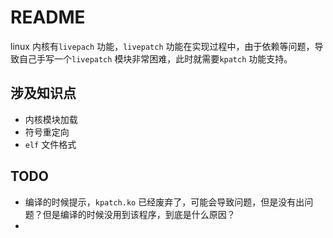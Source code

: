 # README



linux 内核有`livepach` 功能，`livepatch` 功能在实现过程中，由于依赖等问题，导致自己手写一个`livepatch` 模块非常困难，此时就需要`kpatch` 功能支持。



## 涉及知识点

* 内核模块加载
* 符号重定向
* `elf` 文件格式



## TODO

* 编译的时候提示，`kpatch.ko` 已经废弃了，可能会导致问题，但是没有出问题？但是编译的时候没用到该程序，到底是什么原因？
* 




